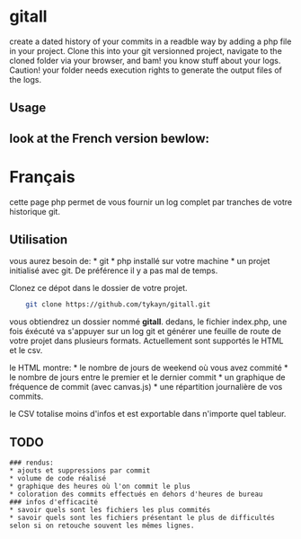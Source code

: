 # gitall
create a dated history of your commits in a readble way by adding a php file in your project.
Clone this into your git versionned project, navigate to the cloned folder via your browser, and bam! you know stuff about your logs.
Caution! your folder needs execution rights to generate the output files of the logs.

## Usage
look at the French version bewlow:
-----

# Français
cette page php permet de vous fournir un log complet par tranches de votre historique git.

## Utilisation
vous aurez besoin de:
    * git
    * php installé sur votre machine
    * un projet initialisé avec git. De préférence il y a pas mal de temps.

Clonez ce dépot dans le dossier de votre projet.
```bash
    git clone https://github.com/tykayn/gitall.git
 ```
vous obtiendrez un dossier nommé __gitall__.
dedans, le fichier index.php, une fois éxécuté va s'appuyer sur un log git et générer une feuille de route de votre projet dans plusieurs formats.
Actuellement sont supportés le HTML et le csv.

le HTML montre:
    * le nombre de jours de weekend où vous avez commité
    * le nombre de jours entre le premier et le dernier commit
    * un graphique de fréquence de commit (avec canvas.js)
    * une répartition journalière de vos commits.

le CSV totalise moins d'infos et est exportable dans n'importe quel tableur.

## TODO
    ### rendus:
    * ajouts et suppressions par commit
    * volume de code réalisé
    * graphique des heures où l'on commit le plus
    * coloration des commits effectués en dehors d'heures de bureau
    ### infos d'efficacité
    * savoir quels sont les fichiers les plus commités
    * savoir quels sont les fichiers présentant le plus de difficultés selon si on retouche souvent les mêmes lignes.
